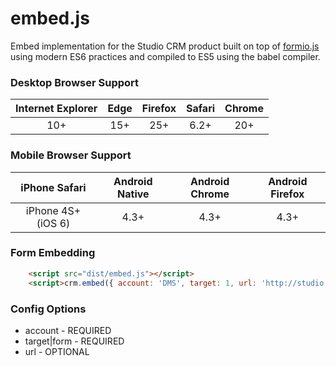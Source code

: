 # embed.js
Embed implementation for the Studio CRM product built on top of [formio.js](https://github.com/formio/formio.js) using modern ES6 practices and compiled to ES5 using the babel compiler.

### Desktop Browser Support
| Internet Explorer | Edge | Firefox | Safari | Chrome |
| :---------------: | :---: | :-----: | :----: | :----: |
| 10+               | 15+   | 25+     | 6.2+   | 20+    |

### Mobile Browser Support
| iPhone Safari        | Android Native | Android Chrome | Android Firefox |
| :------------------: | :------------: | :------------: | :-------------: |  
| iPhone 4S+ (iOS 6)  |      4.3+      |   4.3+         | 4.3+            |

### Form Embedding
```html
    <script src="dist/embed.js"></script>
    <script>crm.embed({ account: 'DMS', target: 1, url: 'http://studio.test' });</script>
```

### Config Options
* account - REQUIRED
* target|form - REQUIRED
* url - OPTIONAL